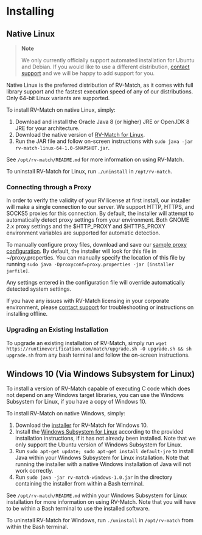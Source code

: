 # Installing
## Native Linux

> **Note**
> 
> We only currently officially support automated installation for Ubuntu and Debian. If you would like to use a different distribution, [contact support](https://runtimeverification.com/contact) and we will be happy to add support for you.

Native Linux is the preferred distribution of RV-Match, as it comes with full library support and the fastest execution speed of any of our distributions. Only 64-bit Linux variants are supported.

To install RV-Match on native Linux, simply:

1. Download and install the Oracle Java 8 (or higher) JRE or OpenJDK 8 JRE for your architecture.
2. Download the native version of [RV-Match for Linux](https://github.com/runtimeverification/match/releases).
3. Run the JAR file and follow on-screen instructions with `sudo java -jar rv-match-linux-64-1.0-SNAPSHOT.jar`.

See `/opt/rv-match/README.md` for more information on using RV-Match.

To uninstall RV-Match for Linux, run `./uninstall` in `/opt/rv-match`.

### Connecting through a Proxy

In order to verify the validity of your RV license at first install, our installer will make a single connection to our server. We support HTTP, HTTPS, and SOCKS5 proxies for this connection. By default, the installer will attempt to automatically detect proxy settings from your environment. Both GNOME 2.x proxy settings and the $HTTP\_PROXY and $HTTPS\_PROXY environment variables are supported for automatic detection.

To manually configure proxy files, download and save our [sample proxy configuration](https://runtimeverification.com/match/proxy.properties). By default, the installer will look for this file in ~/proxy.properties. You can manually specify the location of this file by running `sudo java -Dproxyconf=proxy.properties -jar [installer jarfile]`.

Any settings entered in the configuration file will override automatically detected system settings.

If you have any issues with RV-Match licensing in your corporate environment, please [contact support](https://runtimeverification.com/contact) for troubleshooting or instructions on installing offline.

### Upgrading an Existing Installation

To upgrade an existing installation of RV-Match, simply run `wget https://runtimeverification.com/match/upgrade.sh -O upgrade.sh && sh upgrade.sh` from any bash terminal and follow the on-screen instructions.

## Windows 10 (Via Windows Subsystem for Linux)

To install a version of RV-Match capable of executing C code which does not depend on any Windows target libraries, you can use the Windows Subsystem for Linux, if you have a copy of Windows 10.

To install RV-Match on native Windows, simply:

1. Download the [installer](https://github.com/runtimeverification/match/releases) for RV-Match for Windows 10.
2. Install the [Windows Subsystem for Linux](https://msdn.microsoft.com/en-us/commandline/wsl/install_guide) according to the provided installation instructions, if it has not already been installed. Note that we only support the Ubuntu version of Windows Subsystem for Linux.
3. Run `sudo apt-get update; sudo apt-get install default-jre` to install Java within your Windows Subsystem for Linux installation. Note that running the installer with a native Windows installation of Java will not work correctly.
4. Run `sudo java -jar rv-match-windows-1.0.jar` in the directory containing the installer from within a Bash terminal.

See `/opt/rv-match/README.md` within your Windows Subsystem for Linux installation for more information on using RV-Match. Note that you will have to be within a Bash terminal to use the installed software.

To uninstall RV-Match for Windows, run `./uninstall` in `/opt/rv-match` from within the Bash terminal.
